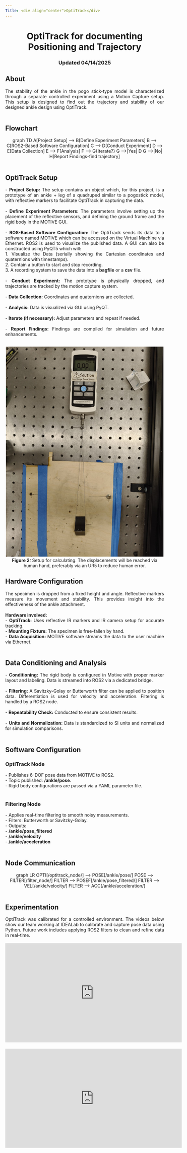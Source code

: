 ```yaml
---
Title: <div align="center">OptiTrack</div>
---
```


<div align="center">
  <h1>OptiTrack for documenting Positioning and Trajectory</h1>
  <h3>Updated 04/14/2025</h3>
</div>

## About

<div style="text-align: justify;">
The stability of the ankle in the pogo stick-type model is characterized through a separate controlled experiment using a Motion Capture setup. This setup is designed to find out the trajectory and stability of our designed ankle design using OptiTrack.
</div>

<br>

## Flowchart

<div align="center">
<div class="mermaid">
graph TD
    A[Project Setup] --> B[Define Experiment Parameters]
    B --> C[ROS2-Based Software Configuration]
    C --> D[Conduct Experiment]
    D --> E[Data Collection]
    E --> F[Analysis]
    F --> G{Iterate?}
    G -->|Yes| D
    G -->|No| H[Report Findings-find trajectory]
</div>
</div>

<br>

## OptiTrack Setup

<div style="text-align: justify;">
- <b>Project Setup:</b> The setup contains an object which, for this project, is a prototype of an ankle + leg of a quadruped similar to a pogostick model, with reflective markers to facilitate OptiTrack in capturing the data.<br><br>
- <b>Define Experiment Parameters:</b> The parameters involve setting up the placement of the reflective sensors, and defining the ground frame and the rigid body in the MOTIVE GUI.<br><br>
- <b>ROS-Based Software Configuration:</b> The OptiTrack sends its data to a software named MOTIVE which can be accessed on the Virtual Machine via Ethernet. ROS2 is used to visualize the published data. A GUI can also be constructed using PyQT5 which will:<br>
  1. Visualize the Data (serially showing the Cartesian coordinates and quaternions with timestamps).<br>
  2. Contain a button to start and stop recording.<br>
  3. A recording system to save the data into a <b>bagfile</b> or a <b>csv</b> file.<br><br>
- <b>Conduct Experiment:</b> The prototype is physically dropped, and trajectories are tracked by the motion capture system.<br><br>
- <b>Data Collection:</b> Coordinates and quaternions are collected.<br><br>
- <b>Analysis:</b> Data is visualized via GUI using PyQT.<br><br>
- <b>Iterate (if necessary):</b> Adjust parameters and repeat if needed.<br><br>
- <b>Report Findings:</b> Findings are compiled for simulation and future enhancements.
</div>

<br>

<p align="center">
  <img src="force_setup.jpg" alt="OptiTrack Setup" width="500"><br>
  <b>Figure 2:</b> Setup for calculating. The displacements will be reached via human hand, preferably via an UR5 to reduce human error.
</p>

## Hardware Configuration

<div style="text-align: justify;">
The specimen is dropped from a fixed height and angle. Reflective markers measure its movement and stability. This provides insight into the effectiveness of the ankle attachment.<br><br>
<b>Hardware involved:</b><br>
- <b>OptiTrack:</b> Uses reflective IR markers and IR camera setup for accurate tracking.<br>
- <b>Mounting Fixture:</b> The specimen is free-fallen by hand.<br>
- <b>Data Acquisition:</b> MOTIVE software streams the data to the user machine via Ethernet.
</div>

<br>

## Data Conditioning and Analysis

<div style="text-align: justify;">
- <b>Conditioning:</b> The rigid body is configured in Motive with proper marker layout and labeling. Data is streamed into ROS2 via a dedicated bridge.<br><br>
- <b>Filtering:</b> A Savitzky-Golay or Butterworth filter can be applied to position data. Differentiation is used for velocity and acceleration. Filtering is handled by a ROS2 node.<br><br>
- <b>Repeatability Check:</b> Conducted to ensure consistent results.<br><br>
- <b>Units and Normalization:</b> Data is standardized to SI units and normalized for simulation comparisons.
</div>

<br>

## Software Configuration

### OptiTrack Node

<div style="text-align: justify;">
- Publishes 6-DOF pose data from MOTIVE to ROS2.<br>
- Topic published: <b>/ankle/pose</b>.<br>
- Rigid body configurations are passed via a YAML parameter file.
</div>

<br>

### Filtering Node

<div style="text-align: justify;">
- Applies real-time filtering to smooth noisy measurements.<br>
- Filters: Butterworth or Savitzky-Golay.<br>
- Outputs:<br>
  - <b>/ankle/pose_filtered</b><br>
  - <b>/ankle/velocity</b><br>
  - <b>/ankle/acceleration</b>
</div>

<br>

## Node Communication

<div align="center">
<div class="mermaid">
graph LR
  OPTI[/optitrack_node/] --> POSE[/ankle/pose/]
  POSE --> FILTER[/filter_node/]
  FILTER --> POSEF[/ankle/pose_filtered/]
  FILTER --> VEL[/ankle/velocity/]
  FILTER --> ACC[/ankle/acceleration/]
</div>
</div>

<br>

## Experimentation

<div style="text-align: justify;">
OptiTrack was calibrated for a controlled environment. The videos below show our team working at IDEALab to calibrate and capture pose data using Python. Future work includes applying ROS2 filters to clean and refine data in real-time.
</div>

<br>

<div align="center">
  <iframe width="560" height="315" src="https://www.youtube.com/embed/dQw4w9WgXcQ" frameborder="0" allowfullscreen></iframe><br><br>
  <iframe width="560" height="315" src="https://www.youtube.com/embed/dQw4w9WgXcQ" frameborder="0" allowfullscreen></iframe>
</div>
